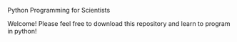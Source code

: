 Python Programming for Scientists

Welcome! Please feel free to download this repository and learn to program in python!
